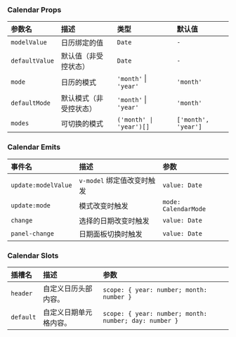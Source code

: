 ### Calendar Props

| 参数名 | 描述 | 类型 | 默认值 |
| :--- | :--- | :--- | :--- |
| `modelValue` | 日历绑定的值 | `Date` | `-` |
| `defaultValue` | 默认值（非受控状态） | `Date` | `-` |
| `mode` | 日历的模式 | `'month'` \| `'year'` | `'month'` |
| `defaultMode` | 默认模式（非受控状态） | `'month'` \| `'year'` | `'month'` |
| `modes` | 可切换的模式 | `('month' \| 'year')[]` | `['month', 'year']` |

### Calendar Emits

| 事件名 | 描述 | 参数 |
| :--- | :--- | :--- |
| `update:modelValue` | `v-model` 绑定值改变时触发 | `value: Date` |
| `update:mode` | 模式改变时触发 | `mode: CalendarMode` |
| `change` | 选择的日期改变时触发 | `value: Date` |
| `panel-change` | 日期面板切换时触发 | `value: Date` |

### Calendar Slots

| 插槽名 | 描述 | 参数 |
| :--- | :--- | :--- |
| `header` | 自定义日历头部内容。 | `scope: { year: number; month: number }` |
| `default` | 自定义日期单元格内容。 | `scope: { year: number; month: number; day: number }` |